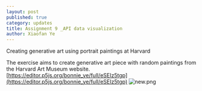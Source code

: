 ```yaml
---
layout: post
published: true
category: updates
title: Assignment 9 _API data visualization
author: Xiaofan Ye
---
```

Creating generative art using portrait paintings at Harvard

The exercise aims to create generative art piece with random paintings from the Harvard Art Museum website.
[https://editor.p5js.org/bonnie_ye/full/eSEIz5tgp](https://editor.p5js.org/bonnie_ye/full/eSEIz5tgp)
![new.png]({{site.baseurl}}/assets/new.png)

